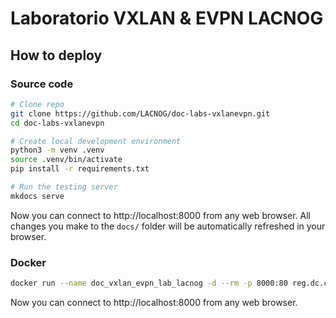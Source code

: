 # Laboratorio VXLAN & EVPN LACNOG

## How to deploy


### Source code

```bash
# Clone repo
git clone https://github.com/LACNOG/doc-labs-vxlanevpn.git
cd doc-labs-vxlanevpn

# Create local development environment
python3 -m venv .venv
source .venv/bin/activate
pip install -r requirements.txt

# Run the testing server
mkdocs serve
```

Now you can connect to http://localhost:8000 from any web browser. All changes you make to the `docs/` folder will be automatically refreshed in your browser.

### Docker

```bash
docker run --name doc_vxlan_evpn_lab_lacnog -d --rm -p 8000:80 reg.dc.celp.red/lacnog/doc-lab-vxlan-evpn:latest
```

Now you can connect to http://localhost:8000 from any web browser.
